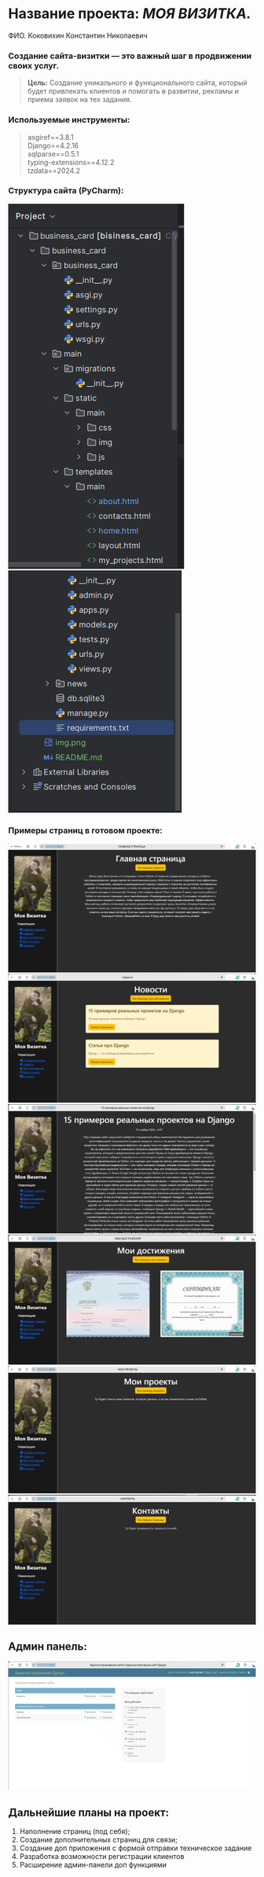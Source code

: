 # **Название проекта:** **_МОЯ ВИЗИТКА._**

ФИО. Коковихин Константин Николаевич

### Создание сайта-визитки — это важный шаг в продвижении <br> своих услуг.

> **Цель:** Создание уникального и функционального сайта, 
> который будет привлекать клиентов и помогать в развитии, 
> рекламы и приема заявок на тех задания.

### **Используемые инструменты:**
> asgiref==3.8.1  
> Django==4.2.16  
> sqlparse==0.5.1  
> typing-extensions==4.12.2  
> tzdata==2024.2  

### Структура сайта (PyCharm):
![img.png](img.png)
![img_1.png](img_1.png)

### Примеры страниц в готовом проекте:
![img_2.png](img_2.png)
![img_3.png](img_3.png)
![img_4.png](img_4.png)
![img_5.png](img_5.png)
![img_6.png](img_6.png)
![img_7.png](img_7.png)

## Админ панель:

![img_8.png](img_8.png)

## Дальнейшие планы на проект:
1) Наполнение страниц (под себя);
2) Создание дополнительных страниц для связи;
3) Создание доп приложения с формой отправки техническое задание
4) Разработка возможности регистрации клиентов
5) Расширение админ-панели доп функциями
 
